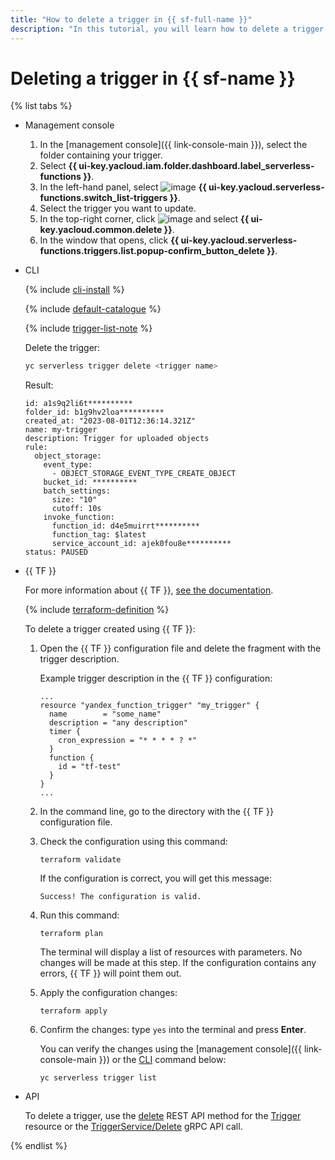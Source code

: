 ```yaml
---
title: "How to delete a trigger in {{ sf-full-name }}"
description: "In this tutorial, you will learn how to delete a trigger in {{ sf-full-name }}."
---
```


# Deleting a trigger in {{ sf-name }}

{% list tabs %}

- Management console

   1. In the [management console]({{ link-console-main }}), select the folder containing your trigger.
   1. Select **{{ ui-key.yacloud.iam.folder.dashboard.label_serverless-functions }}**.
   1. In the left-hand panel, select ![image](../../../_assets/functions/triggers.svg) **{{ ui-key.yacloud.serverless-functions.switch_list-triggers }}**.
   1. Select the trigger you want to update.
   1. In the top-right corner, click ![image](../../../_assets/horizontal-ellipsis.svg) and select **{{ ui-key.yacloud.common.delete }}**.
   1. In the window that opens, click **{{ ui-key.yacloud.serverless-functions.triggers.list.popup-confirm_button_delete }}**.

- CLI

   {% include [cli-install](../../../_includes/cli-install.md) %}

   {% include [default-catalogue](../../../_includes/default-catalogue.md) %}

   {% include [trigger-list-note](../../../_includes/functions/trigger-list-note.md) %}

   Delete the trigger:

   ```bash
   yc serverless trigger delete <trigger name>
   ```

   Result:

   ```text
   id: a1s9q2li6t**********
   folder_id: b1g9hv2loa**********
   created_at: "2023-08-01T12:36:14.321Z"
   name: my-trigger
   description: Trigger for uploaded objects
   rule:
     object_storage:
       event_type:
         - OBJECT_STORAGE_EVENT_TYPE_CREATE_OBJECT
       bucket_id: **********
       batch_settings:
         size: "10"
         cutoff: 10s
       invoke_function:
         function_id: d4e5muirrt**********
         function_tag: $latest
         service_account_id: ajek0fou8e**********
   status: PAUSED
   ```

- {{ TF }}

   For more information about {{ TF }}, [see the documentation](../../../tutorials/infrastructure-management/terraform-quickstart.md#install-terraform).

   {% include [terraform-definition](../../../_tutorials/terraform-definition.md) %}

   To delete a trigger created using {{ TF }}:

   1. Open the {{ TF }} configuration file and delete the fragment with the trigger description.

      Example trigger description in the {{ TF }} configuration:

      ```hcl
      ...
      resource "yandex_function_trigger" "my_trigger" {
        name        = "some_name"
        description = "any description"
        timer {
          cron_expression = "* * * * ? *"
        }
        function {
          id = "tf-test"
        }
      }
      ...
      ```

   1. In the command line, go to the directory with the {{ TF }} configuration file.

   1. Check the configuration using this command:

      ```
      terraform validate
      ```

      If the configuration is correct, you will get this message:

      ```
      Success! The configuration is valid.
      ```

   1. Run this command:

      ```
      terraform plan
      ```

      The terminal will display a list of resources with parameters. No changes will be made at this step. If the configuration contains any errors, {{ TF }} will point them out.

   1. Apply the configuration changes:

      ```
      terraform apply
      ```

   1. Confirm the changes: type `yes` into the terminal and press **Enter**.

      You can verify the changes using the [management console]({{ link-console-main }}) or the [CLI](../../../cli/quickstart.md) command below:

      ```
      yc serverless trigger list
      ```

- API

   To delete a trigger, use the [delete](../../triggers/api-ref/Trigger/delete.md) REST API method for the [Trigger](../../triggers/api-ref/Trigger/index.md) resource or the [TriggerService/Delete](../../triggers/api-ref/grpc/trigger_service.md#Delete) gRPC API call.

{% endlist %}

